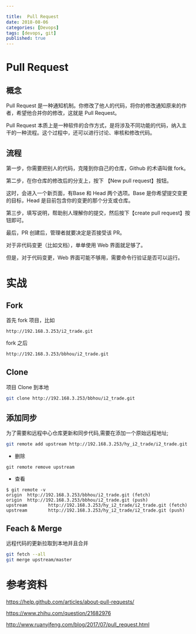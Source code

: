 ```yaml
---

title:  Pull Request
date: 2018-08-06
categories: [Devops]
tags: [devops, git]
published: true
---
```


# Pull Request

## 概念

Pull Request 是一种通知机制。你修改了他人的代码，将你的修改通知原来的作者，希望他合并你的修改，这就是 Pull Request。

Pull Request 本质上是一种软件的合作方式，是将涉及不同功能的代码，纳入主干的一种流程。这个过程中，还可以进行讨论、审核和修改代码。

## 流程

第一步，你需要把别人的代码，克隆到你自己的仓库，Github 的术语叫做 fork。

第二步，在你仓库的修改后的分支上，按下 【New pull request】按钮。

这时，会进入一个新页面，有Base 和 Head 两个选项。Base 是你希望提交变更的目标，Head 是目前包含你的变更的那个分支或仓库。

第三步，填写说明，帮助别人理解你的提交，然后按下【create pull request】按钮即可。

最后，PR 创建后，管理者就要决定是否接受该 PR。

对于非代码变更（比如文档），单单使用 Web 界面就足够了。

但是，对于代码变更，Web 界面可能不够用，需要命令行验证是否可以运行。

# 实战

## Fork

首先 fork 项目，比如

```
http://192.168.3.253/i2_trade.git
```

fork 之后

```sh
http://192.168.3.253/bbhou/i2_trade.git
```

## Clone

项目 Clone 到本地

```sh
git clone http://192.168.3.253/bbhou/i2_trade.git
```

## 添加同步

为了需要和远程中心仓库更新和同步代码,需要在添加一个原始远程地址;

```sh
git remote add upstream http://192.168.3.253/hy_i2_trade/i2_trade.git
```

- 删除

```
git remote remove upstream
```

- 查看

```
$ git remote -v
origin  http://192.168.3.253/bbhou/i2_trade.git (fetch)
origin  http://192.168.3.253/bbhou/i2_trade.git (push)
upstream        http://192.168.3.253/hy_i2_trade/i2_trade.git (fetch)
upstream        http://192.168.3.253/hy_i2_trade/i2_trade.git (push)
```

## Feach & Merge

远程代码的更新拉取到本地并且合并

```sh
git fetch --all
git merge upstream/master
```

# 参考资料

https://help.github.com/articles/about-pull-requests/

https://www.zhihu.com/question/21682976

http://www.ruanyifeng.com/blog/2017/07/pull_request.html

